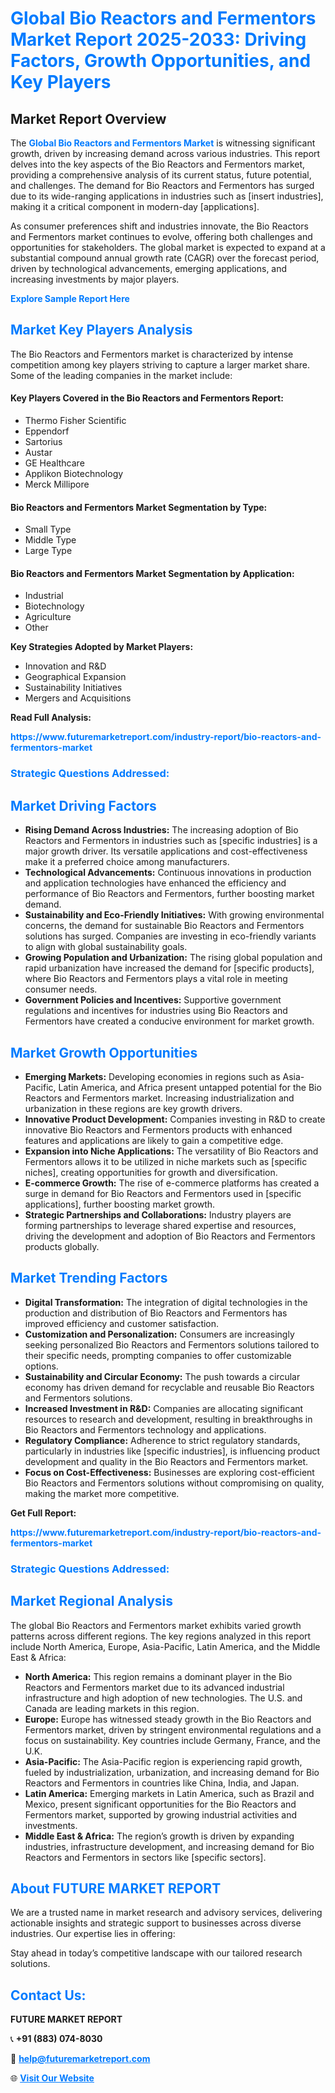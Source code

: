 <h1 style="color: #007BFF;">Global Bio Reactors and Fermentors Market Report 2025-2033: Driving Factors, Growth Opportunities, and Key Players</h1>

<section id="overview">
<h2>Market Report Overview</h2>
<p>The <a href="https://www.futuremarketreport.com/industry-report/bio-reactors-and-fermentors-market" style="color: #007BFF; text-decoration: none;"><strong>Global Bio Reactors and Fermentors Market</strong></a> is witnessing significant growth, driven by increasing demand across various industries. This report delves into the key aspects of the Bio Reactors and Fermentors market, providing a comprehensive analysis of its current status, future potential, and challenges. The demand for Bio Reactors and Fermentors has surged due to its wide-ranging applications in industries such as [insert industries], making it a critical component in modern-day [applications].</p>
<p>As consumer preferences shift and industries innovate, the Bio Reactors and Fermentors market continues to evolve, offering both challenges and opportunities for stakeholders. The global market is expected to expand at a substantial compound annual growth rate (CAGR) over the forecast period, driven by technological advancements, emerging applications, and increasing investments by major players.</p>
</section>

<section id="overview">
<p><a href="https://www.futuremarketreport.com/request-sample/reportId=40843" style="color: #007BFF; text-decoration: none;"><strong>Explore Sample Report Here</strong></a></p>
</section>

<section id="key-players">
<h2 style="color: #007BFF;">Market Key Players Analysis</h2>
<p>The Bio Reactors and Fermentors market is characterized by intense competition among key players striving to capture a larger market share. Some of the leading companies in the market include:</p>
<h4>Key Players Covered in the Bio Reactors and Fermentors Report:</h4>
<ul><li>Thermo Fisher Scientific</li><li>Eppendorf</li><li>Sartorius</li><li>Austar</li><li>GE Healthcare</li><li>Applikon Biotechnology</li><li>Merck Millipore</li></ul>
<h4>Bio Reactors and Fermentors Market Segmentation by Type:</h4>
<ul><li>Small Type</li><li>Middle Type</li><li>Large Type</li></ul>

<h4>Bio Reactors and Fermentors Market Segmentation by Application:</h4>
<ul><li>Industrial</li><li>Biotechnology</li><li>Agriculture</li><li>Other</li></ul>
<p><strong>Key Strategies Adopted by Market Players:</strong></p>
<ul>
<li>Innovation and R&D</li>
<li>Geographical Expansion</li>
<li>Sustainability Initiatives</li>
<li>Mergers and Acquisitions</li>
</ul>
</section>

<section>
<p><strong>Read Full Analysis: </strong></p><a href="https://www.futuremarketreport.com/industry-report/bio-reactors-and-fermentors-market" style="color: #007BFF; text-decoration: none;"><strong>https://www.futuremarketreport.com/industry-report/bio-reactors-and-fermentors-market</strong></a>
<h3 style="color: #007BFF;">Strategic Questions Addressed:</h3>
</section>

<section id="driving-factors">
<h2 style="color: #007BFF;">Market Driving Factors</h2>
<ul>
<li><strong>Rising Demand Across Industries:</strong> The increasing adoption of Bio Reactors and Fermentors in industries such as [specific industries] is a major growth driver. Its versatile applications and cost-effectiveness make it a preferred choice among manufacturers.</li>
<li><strong>Technological Advancements:</strong> Continuous innovations in production and application technologies have enhanced the efficiency and performance of Bio Reactors and Fermentors, further boosting market demand.</li>
<li><strong>Sustainability and Eco-Friendly Initiatives:</strong> With growing environmental concerns, the demand for sustainable Bio Reactors and Fermentors solutions has surged. Companies are investing in eco-friendly variants to align with global sustainability goals.</li>
<li><strong>Growing Population and Urbanization:</strong> The rising global population and rapid urbanization have increased the demand for [specific products], where Bio Reactors and Fermentors plays a vital role in meeting consumer needs.</li>
<li><strong>Government Policies and Incentives:</strong> Supportive government regulations and incentives for industries using Bio Reactors and Fermentors have created a conducive environment for market growth.</li>
</ul>
</section>

<section id="growth-opportunities">
<h2 style="color: #007BFF;">Market Growth Opportunities</h2>
<ul>
<li><strong>Emerging Markets:</strong> Developing economies in regions such as Asia-Pacific, Latin America, and Africa present untapped potential for the Bio Reactors and Fermentors market. Increasing industrialization and urbanization in these regions are key growth drivers.</li>
<li><strong>Innovative Product Development:</strong> Companies investing in R&D to create innovative Bio Reactors and Fermentors products with enhanced features and applications are likely to gain a competitive edge.</li>
<li><strong>Expansion into Niche Applications:</strong> The versatility of Bio Reactors and Fermentors allows it to be utilized in niche markets such as [specific niches], creating opportunities for growth and diversification.</li>
<li><strong>E-commerce Growth:</strong> The rise of e-commerce platforms has created a surge in demand for Bio Reactors and Fermentors used in [specific applications], further boosting market growth.</li>
<li><strong>Strategic Partnerships and Collaborations:</strong> Industry players are forming partnerships to leverage shared expertise and resources, driving the development and adoption of Bio Reactors and Fermentors products globally.</li>
</ul>
</section>

<section id="trending-factors">
<h2 style="color: #007BFF;">Market Trending Factors</h2>
<ul>
<li><strong>Digital Transformation:</strong> The integration of digital technologies in the production and distribution of Bio Reactors and Fermentors has improved efficiency and customer satisfaction.</li>
<li><strong>Customization and Personalization:</strong> Consumers are increasingly seeking personalized Bio Reactors and Fermentors solutions tailored to their specific needs, prompting companies to offer customizable options.</li>
<li><strong>Sustainability and Circular Economy:</strong> The push towards a circular economy has driven demand for recyclable and reusable Bio Reactors and Fermentors solutions.</li>
<li><strong>Increased Investment in R&D:</strong> Companies are allocating significant resources to research and development, resulting in breakthroughs in Bio Reactors and Fermentors technology and applications.</li>
<li><strong>Regulatory Compliance:</strong> Adherence to strict regulatory standards, particularly in industries like [specific industries], is influencing product development and quality in the Bio Reactors and Fermentors market.</li>
<li><strong>Focus on Cost-Effectiveness:</strong> Businesses are exploring cost-efficient Bio Reactors and Fermentors solutions without compromising on quality, making the market more competitive.</li>
</ul>
</section>

<section>
<p><strong>Get Full Report: </strong></p><a href="https://www.futuremarketreport.com/industry-report/bio-reactors-and-fermentors-market" style="color: #007BFF; text-decoration: none;"><strong>https://www.futuremarketreport.com/industry-report/bio-reactors-and-fermentors-market</strong></a>
<h3 style="color: #007BFF;">Strategic Questions Addressed:</h3>
</section>


<section id="regional-analysis">
<h2 style="color: #007BFF;">Market Regional Analysis</h2>
<p>The global Bio Reactors and Fermentors market exhibits varied growth patterns across different regions. The key regions analyzed in this report include North America, Europe, Asia-Pacific, Latin America, and the Middle East & Africa:</p>
<ul>
<li><strong>North America:</strong> This region remains a dominant player in the Bio Reactors and Fermentors market due to its advanced industrial infrastructure and high adoption of new technologies. The U.S. and Canada are leading markets in this region.</li>
<li><strong>Europe:</strong> Europe has witnessed steady growth in the Bio Reactors and Fermentors market, driven by stringent environmental regulations and a focus on sustainability. Key countries include Germany, France, and the U.K.</li>
<li><strong>Asia-Pacific:</strong> The Asia-Pacific region is experiencing rapid growth, fueled by industrialization, urbanization, and increasing demand for Bio Reactors and Fermentors in countries like China, India, and Japan.</li>
<li><strong>Latin America:</strong> Emerging markets in Latin America, such as Brazil and Mexico, present significant opportunities for the Bio Reactors and Fermentors market, supported by growing industrial activities and investments.</li>
<li><strong>Middle East & Africa:</strong> The region’s growth is driven by expanding industries, infrastructure development, and increasing demand for Bio Reactors and Fermentors in sectors like [specific sectors].</li>
</ul>
</section>

<footer>
<h2 style="color: #007BFF;">About FUTURE MARKET REPORT</h2>
<p>We are a trusted name in market research and advisory services, delivering actionable insights and strategic support to businesses across diverse industries. Our expertise lies in offering:</p>

<p>Stay ahead in today’s competitive landscape with our tailored research solutions.</p>

<h2 style="color: #007BFF;">Contact Us:</h2>
<p><strong>FUTURE MARKET REPORT</strong></p>
<p>📞 <strong>+91 (883) 074-8030</strong></p>
<p>📧 <strong><a href="mailto:help@futuremarketreport.com" style="color: #007BFF;">help@futuremarketreport.com</a></strong></p>
<p>🌐 <strong><a href="https://www.futuremarketreport.com/" style="color: #007BFF;">Visit Our Website</a></strong></p>
</footer>